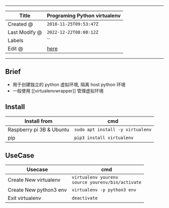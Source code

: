 -----

| Title         | Programing Python virtualenv                         |
| ------------- | ---------------------------------------------------- |
| Created @     | `2018-11-25T09:53:47Z`                               |
| Last Modify @ | `2022-12-22T08:08:12Z`                               |
| Labels        | \`\`                                                 |
| Edit @        | [here](https://github.com/junxnone/xwiki/issues/176) |

-----

## Brief

  - 用于创建独立的 python 虚拟环境, 隔离 host python 环境
  - 一般使用 \[\[virtualenvwrapper\]\] 管理虚拟环境

## Install

| Install from             | cmd                              |
| ------------------------ | -------------------------------- |
| Raspberry pi 3B & Ubuntu | `sudo apt install -y virtualenv` |
| pip                      | `pip3 install virtualenv`        |

## UseCase

| Usecase                | cmd                                                    |
| ---------------------- | ------------------------------------------------------ |
| Create New virtualenv  | `virtualenv yourenv` <br>`source yourenv/bin/activate` |
| Create New python3 env | `virtualenv -p python3 env`                            |
| Exit virtualenv        | `deactivate`                                           |
